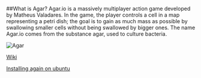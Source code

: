 ##What is Agar?
Agar.io is a massively multiplayer action game developed by Matheus Valadares. In the game, the player controls a cell in a map representing a petri dish; the goal is to gain as much mass as possible by swallowing smaller cells without being swallowed by bigger ones. The name Agar.io comes from the substance agar, used to culture bacteria.

![Agar](https://raw.githubusercontent.com/adithyakhamithkar/ansible/master/roles/agar/images/agar.jpg)

[Wiki](https://en.wikipedia.org/wiki/Agar.io)

[Installing again on ubuntu](http://sysads.co.uk/2015/07/how-to-install-your-agar-io-server-on-ubuntu-14-04/)
